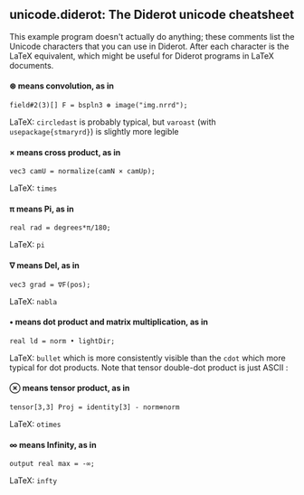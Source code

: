 ## unicode.diderot: The Diderot unicode cheatsheet

This example program doesn't actually do anything; these comments
list the Unicode characters that you can use in Diderot.
After each character is the LaTeX equivalent, which might be
useful for Diderot programs in LaTeX documents.

#### ⊛ means convolution, as in

	field#2(3)[] F = bspln3 ⊛ image("img.nrrd");
LaTeX: `circledast` is probably typical, but
`varoast` (with `usepackage{stmaryrd}`) is slightly more legible

#### × means cross product, as in

	vec3 camU = normalize(camN × camUp);
LaTeX: `times`

#### π means Pi, as in

	real rad = degrees*π/180;
LaTeX: `pi`

#### ∇ means Del, as in

	vec3 grad = ∇F(pos);
LaTeX: `nabla`

#### • means dot product and matrix multiplication, as in

	real ld = norm • lightDir;
LaTeX: `bullet` which is more consistently visible than
the `cdot` which more typical for dot products.
Note that tensor double-dot product is just ASCII :

#### ⊗ means tensor product, as in

	tensor[3,3] Proj = identity[3] - norm⊗norm
LaTeX: `otimes`

#### ∞ means Infinity, as in

	output real max = -∞;
LaTeX: `infty`

